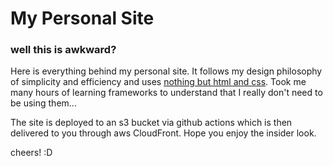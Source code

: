 # My Personal Site

### well this is awkward?
Here is everything behind my personal site. It follows my design philosophy of simplicity
and efficiency and uses [nothing but html and css](https://motherfuckingwebsite.com/).
Took me many hours of learning frameworks to understand that I really don't need to be using them...

The site is deployed to an s3 bucket via github actions which is then delivered to you
through aws CloudFront. Hope you enjoy the insider look.

cheers! :D
